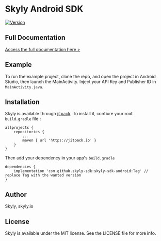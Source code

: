 # Skyly Android SDK

[![Version](https://jitpack.io/v/skyly-sdk/skyly-sdk-android.svg)](https://jitpack.io/#skyly-sdk/skyly-sdk-android)

## Full Documentation

[Access the full documentation here >](https://mobsuccess.notion.site/Android-SDK-64c9efa6b34e4c9d8e1f3869dfe484b4)
## Example

To run the example project, clone the repo, and open the project in Android Studio, then launch the MainActivity. 
Inject your API Key and Publisher ID in `MainActivity.java`.

## Installation

Skyly is available through [jitpack](https://jitpack.io/#skyly-sdk/skyly-sdk-android). 
To install it, confiure your root `build.gradle` file :
```
allprojects {
    repositories {
        ...
        maven { url 'https://jitpack.io' }
    }
}
```

Then add your dependency in your app's `build.gradle`
```
dependencies {
    implementation 'com.github.skyly-sdk:skyly-sdk-android:Tag' // replace Tag with the wanted version
}
```

## Author

Skyly, skyly.io

## License

Skyly is available under the MIT license. See the LICENSE file for more info.
